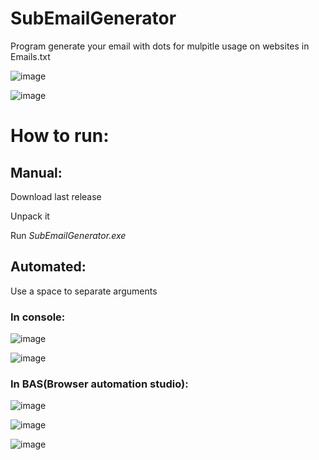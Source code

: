 # SubEmailGenerator
Program generate your email with dots for mulpitle usage on websites in Emails.txt

![image](https://github.com/Ryaza5562/SubEmailGenerator/assets/49323900/5a20fc5b-5ae7-4de6-9530-a3a00f8ac5e4)

![image](https://github.com/Ryaza5562/SubEmailGenerator/assets/49323900/920b733c-2e4c-4e65-a8fd-50e297f1c3e0)

# How to run:

## Manual:

Download last release

Unpack it

Run *SubEmailGenerator.exe*

## Automated:

Use a space to separate arguments

### In console:

![image](https://github.com/Ryaza5562/SubEmailGenerator/assets/49323900/bae8fae2-3ee2-4259-aff1-d4b29df0191f)

![image](https://github.com/Ryaza5562/SubEmailGenerator/assets/49323900/4b25138a-311c-4baf-8b88-c70540ba135d)


### In BAS(Browser automation studio):

![image](https://github.com/Ryaza5562/SubEmailGenerator/assets/49323900/52f33079-5297-43f2-9229-8860325c40c6)

![image](https://github.com/Ryaza5562/SubEmailGenerator/assets/49323900/69c719dc-4826-475d-8416-85e36c6da5e4)

![image](https://github.com/Ryaza5562/SubEmailGenerator/assets/49323900/8805ee7d-3cd6-4e13-9ee5-4e6bacabaacb)



